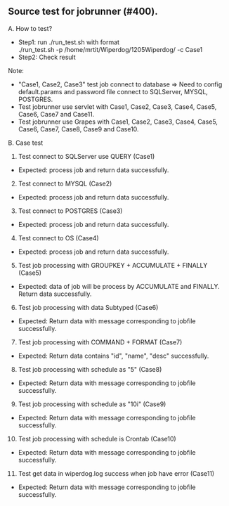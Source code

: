 Source test for jobrunner (#400).
---------------------------------------------
A. How to test?  
- Step1: run ./run_test.sh with format  
	./run_test.sh -p /home/mrtit/Wiperdog/1205Wiperdog/ -c Case1  
- Step2: Check result  

Note:  
- "Case1, Case2, Case3" test job connect to database => Need to config default.params and password file connect to SQLServer, MYSQL, POSTGRES.  
- Test jobrunner use servlet with Case1, Case2, Case3, Case4, Case5, Case6, Case7 and Case11.  
- Test jobrunner use Grapes with Case1, Case2, Case3, Case4, Case5, Case6, Case7, Case8, Case9 and Case10.  

B. Case test  

 1. Test connect to SQLServer use QUERY (Case1)  
  - Expected: process job and return data successfully.  
  
 2. Test connect to MYSQL (Case2)  
  - Expected: process job and return data successfully.  

 3. Test connect to POSTGRES (Case3)  
  - Expected: process job and return data successfully.  

 4. Test connect to OS (Case4)  
  - Expected: process job and return data successfully.  

 5. Test job processing with GROUPKEY + ACCUMULATE + FINALLY (Case5)  
  - Expected: data of job will be process by ACCUMULATE and FINALLY. Return data successfully.  

 6. Test job processing with data Subtyped (Case6)  
  - Expected: Return data with message corresponding to jobfile successfully.  

 7. Test job processing with COMMAND + FORMAT (Case7)  
  - Expected: Return data contains "id", "name", "desc" successfully.  

 8. Test job processing with schedule as "5" (Case8)  
  - Expected: Return data with message corresponding to jobfile successfully.  

 9. Test job processing with schedule as "10i" (Case9)  
  - Expected: Return data with message corresponding to jobfile successfully.  

 10. Test job processing with schedule is Crontab (Case10)  
  - Expected: Return data with message corresponding to jobfile successfully.  

 11. Test get data in wiperdog.log success when job have error (Case11)  
  - Expected: Return data with message corresponding to jobfile successfully.  
